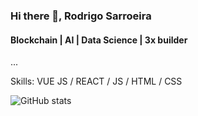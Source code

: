 ### Hi there 👋, Rodrigo Sarroeira
#### Blockchain | AI | Data Science | 3x builder
...

Skills: VUE JS / REACT / JS / HTML / CSS 

![GitHub stats](https://github-readme-stats.vercel.app/api?username=rodrigossbcg&show_icons=true&count_private=true)  
